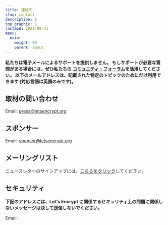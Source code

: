```yaml
---
title: 連絡先
slug: contact
description: 1
top_graphic: 1
lastmod: 2021-08-31
menu:
  main:
    weight: 90
    parent: about
---
```


**私たちは電子メールによるサポートを提供しません。 もしサポートが必要な質問がある場合には、ぜひ私たちの [コミュニティ・フォーラム](https://community.letsencrypt.org)を活用してください。 以下のメールアドレスは、記載された特定のトピックのためにだけ利用できます (対応言語は英語のみです)。**

## 取材の問い合わせ

Email: [press@letsencrypt.org](mailto:press@letsencrypt.org)

## スポンサー

Email: [sponsor@letsencrypt.org](mailto:sponsor@letsencrypt.org)

## メーリングリスト

ニュースレターのサインアップには、[こちらをクリック](https://mailchi.mp/letsencrypt.org/fjp6ha1gad)してください。

## セキュリティ

**下記のアドレスには、Let's Encrypt に関係するセキュリティ上の問題に関係しないメッセージは決して送信しないでください。**

<span id="email">Email: </span>

<script>
  var parts = ["security", '@', "letsencrypt", ".", "org"];
  var anchor = document.createElement("a");
  anchor.href = "mailto:" + parts.join("");
  anchor.text = parts.join("");
  document.getElementById("email").appendChild(anchor)
</script>
